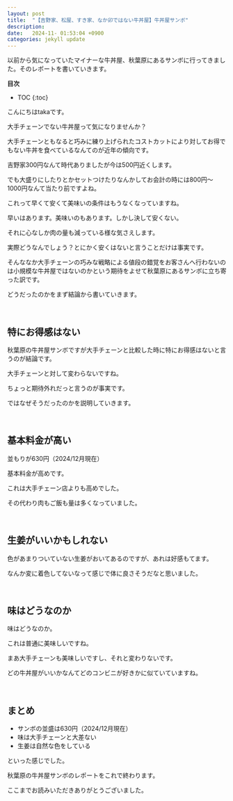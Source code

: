 ```yaml
---
layout: post
title:  "【吉野家、松屋、すき家、なか卯ではない牛丼屋】牛丼屋サンボ"
description:  
date:   2024-11- 01:53:04 +0900
categories: jekyll update
---
```

以前から気になっていたマイナーな牛丼屋、秋葉原にあるサンボに行ってきました。そのレポートを書いていきます。

**目次**
* TOC
{:toc}

こんにちはtakaです。

大手チェーンでない牛丼屋って気になりませんか？

大手チェーンともなると巧みに練り上げられたコストカットにより対してお得でもない牛丼を食べているなんてのが近年の傾向です。

吉野家300円なんて時代ありましたが今は500円近くします。

でも大盛りにしたりとかセットつけたりなんかしてお会計の時には800円〜1000円なんて当たり前ですよね。

これって早くて安くて美味いの条件はもうなくなっていますね。

早いはあります。美味いのもあります。しかし決して安くない。

それに心なしか肉の量も減っている様な気さえします。

実際どうなんでしょう？とにかく安くはないと言うことだけは事実です。

そんななか大手チェーンの巧みな戦略による値段の錯覚をお客さんへ行わないのは小規模な牛丼屋ではないのかという期待をよせて秋葉原にあるサンボに立ち寄った訳です。

どうだったのかをまず結論から書いていきます。

<br>

## 特にお得感はない

秋葉原の牛丼屋サンボですが大手チェーンと比較した時に特にお得感はないと言うのが結論です。

大手チェーンと対して変わらないですね。

ちょっと期待外れだっと言うのが事実です。

ではなぜそうだったのかを説明していきます。

<br>

## 基本料金が高い

並もりが630円（2024/12月現在）

基本料金が高めです。

これは大手チェーン店よりも高めでした。

その代わり肉もご飯も量は多くなっていました。

<br>

## 生姜がいいかもしれない

色があまりついていない生姜がおいてあるのですが、あれは好感もてます。

なんか変に着色してないなって感じで体に良さそうだなと思いました。

<br>

## 味はどうなのか

味はどうなのか。

これは普通に美味しいですね。

まあ大手チェーンも美味しいですし、それと変わりないです。

どの牛丼屋がいいかなんてどのコンビニが好きかに似ていていますね。

<br>

## まとめ

* サンボの並盛は630円（2024/12月現在）
* 味は大手チェーンと大差ない
* 生姜は自然な色をしている

といった感じでした。

秋葉原の牛丼屋サンボのレポートをこれで終わります。

ここまでお読みいただきありがとうございました。

<br>
